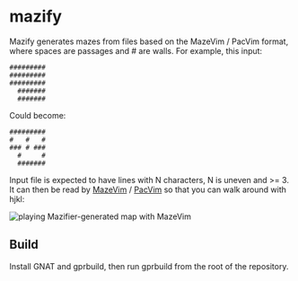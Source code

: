 # mazify

Mazify generates mazes from files based on the MazeVim / PacVim format,
where spaces are passages and # are walls. For example, this input:

```
#########
#########
#########
  #######
  #######
```

Could become:

```
#########
#   #   #
### # ###
  #     #
  #######
```

Input file is expected to have lines with N characters, N is uneven and >= 3.
It can then be read by [MazeVim](https://github.com/TamaMcGlinn/MazeVim) / [PacVim](https://github.com/TamaMcGlinn/PacVim)
so that you can walk around with hjkl:

![playing Mazifier-generated map with MazeVim](https://i.imgur.com/90Wawjs.png)

## Build

Install GNAT and gprbuild, then run gprbuild from the root of the repository.
